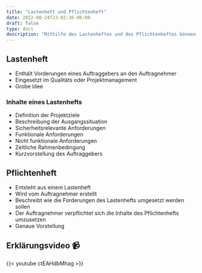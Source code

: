 ```yaml
---
title: "Lastenheft und Pflichtenheft"
date: 2022-08-24T23:02:36-06:00
draft: false
type: docs
description: "Mithilfe des Lastenheftes und des Pflichtenheftes können Anforderungen eines Kunden mit den genauen Spezifikationen eines Auftragnehmers verbunden werden."
---
```


## Lastenheft

- Enthält Vorderungen eines Auftraggebers an den Auftragnehmer
- Eingesetzt im Qualitäts oder Projektmanagement
- Grobe Idee

### Inhalte eines Lastenhefts

- Definition der Projektziele
- Beschreibung der Ausgangssituation
- Sicherheitsrelevante Anforderungen
- Funktionale Anforderungen
- Nicht funktionale Anforderungen
- Zeitliche Rahmenbedingung
- Kurzvorstellung des Auftraggebers

## Pflichtenheft

- Entsteht aus einem Lastenheft
- Wird vom Auftragnehmer erstellt
- Beschreibt wie die Forderungen des Lastenhefts umgesetzt werden sollen
- Der Auftragnehmer verpflichtet sich die Inhalte des Pflichtenhefts umzusetzen
- Genaue Vorstellung

## Erklärungsvideo 📹

{{< youtube ctEAHdbMhag >}}
